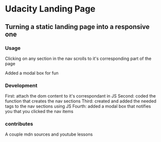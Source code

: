 # Udacity Landing Page

## Turning a static landing page into a responsive one

### Usage
Clicking on any section in the nav scrolls to it's corresponding part of the page

Added a modal box for fun

### Development
First: attach the dom content to it's correspondant in JS
Second: coded the function that creates the nav sections
Third: created and added the needed tags to the nav sections using JS
Fourth: added a modal box that notifies you that you clicked the nav items

### contributes
A couple mdn sources and youtube lessons